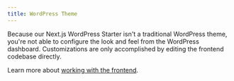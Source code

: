 ```yaml
---
title: WordPress Theme
---
```


Because our Next.js WordPress Starter isn't a traditional WordPress theme, you're not able to configure the look and feel from the WordPress dashboard. Customizations are only accomplished by editing the frontend codebase directly.

Learn more about [working with the frontend](/docs/frontend).
